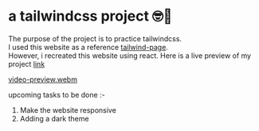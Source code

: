 # a tailwindcss project 🤓🤘

The purpose of the project is to practice tailwindcss. <br/>
I used this website as a reference [tailwind-page](https://anuj-kumar-sharma.github.io/tailwind-landing-page/#). <br/>
However, i recreated this website using react.
Here is a live preview of my project [link](https://66ca3e599d7767467aca9702--gleaming-macaron-a11a2d.netlify.app/)

[video-preview.webm](https://github.com/user-attachments/assets/fc5cd57c-78e3-49ac-bc14-4389bb7b07a5)



upcoming tasks to be done :-
1. Make the website responsive
2. Adding a dark theme
